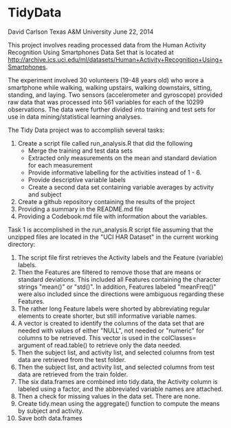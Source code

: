 TidyData
========

David Carlson
Texas A&M University
June 22, 2014

This project involves reading processed data from the Human Activity Recognition Using Smartphones Data Set that is located at http://archive.ics.uci.edu/ml/datasets/Human+Activity+Recognition+Using+Smartphones.

The experiment involved 30 volunteers (19-48 years old) who wore a smartphone while walking, walking upstairs, walking downstairs, sitting, standing, and laying. Two sensors (accelerometer and gyroscope) provided raw data that was processed into 561 variables for each of the 10299 observations. The data were further divided into training and test sets for use in data mining/statistical learning analyses.

The Tidy Data project was to accomplish several tasks:

 1. Create a script file called run_analysis.R that did the following 
    + Merge the training and test data sets
    + Extracted only measurements on the mean and standard deviation for each measurement
    + Provide informative labelling for the activities instead of 1 - 6.
    + Provide descriptive variable labels
    + Create a second data set containing variable averages by activity and subject
 2. Create a github repository containing the results of the project
 3. Providing a summary in the README.md file
 4. Providing a Codebook.md file with information about the variables.

Task 1 is accomplished in the run_analysis.R script file assuming that the unzipped files are located in the "UCI HAR Dataset" in the current working directory:

1. The script file first retrieves the Activity labels and the Feature (variable) labels. 
2. Then the Features are filtered to remove those that are means or standard deviations. This included all Features containing the character strings "mean()" or "std()". In addition, Features labeled "meanFreq()" were also included since the directions were ambiguous regarding these Features.
3. The rather long Feature labels were shorted by abbreviating regular elements to create shorter, but still informative variable names.
4. A vector is created to identify the columns of the data set that are needed with values of either "NULL", not needed or "numeric" for columns to be retrieved. This vector is used in the colClasses= argument of read.table() to retrieve only the data needed.
5. Then the subject list, and activity list, and selected columns from test data are retrieved from the test folder.
6. Then the subject list, and activity list, and selected columns from test data are retrieved from the train folder.
7. The six data.frames are combined into tidy.data, the Activity column is labeled using a factor, and the abbreviated variable names are attached.
8. Then a check for missing values in the data set. There are none.
9. Create tidy.mean using the aggregate() function to compute the means by subject and activity.
10. Save both data.frames
